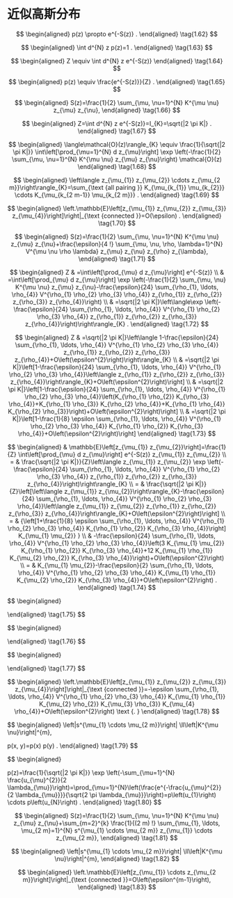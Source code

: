 # 近似高斯分布
$$
\begin{aligned}
p(z) \propto e^{-S(z)} .
\end{aligned}
\tag{1.62}
$$

$$
\begin{aligned}
\int d^{N} z p(z)=1 .
\end{aligned}
\tag{1.63}
$$

$$
\begin{aligned}
Z \equiv \int d^{N} z e^{-S(z)}
\end{aligned}
\tag{1.64}
$$

$$
\begin{aligned}
p(z) \equiv \frac{e^{-S(z)}}{Z} .
\end{aligned}
\tag{1.65}
$$

$$
\begin{aligned}
S(z)=\frac{1}{2} \sum_{\mu, \nu=1}^{N} K^{\mu \nu} z_{\mu} z_{\nu},
\end{aligned}
\tag{1.66}
$$

$$
\begin{aligned}
Z=\int d^{N} z e^{-S(z)}=I_{K}=\sqrt{|2 \pi K|} .
\end{aligned}
\tag{1.67}
$$

$$
\begin{aligned}
\langle\mathcal{O}(z)\rangle_{K} \equiv \frac{1}{\sqrt{|2 \pi K|}} \int\left[\prod_{\mu=1}^{N} d z_{\mu}\right] \exp \left(-\frac{1}{2} \sum_{\mu, \nu=1}^{N} K^{\mu \nu} z_{\mu} z_{\nu}\right) \mathcal{O}(z)
\end{aligned}
\tag{1.68}
$$

$$
\begin{aligned}
\left\langle z_{\mu_{1}} z_{\mu_{2}} \cdots z_{\mu_{2 m}}\right\rangle_{K}=\sum_{\text {all pairing }} K_{\mu_{k_{1}} \mu_{k_{2}}} \cdots K_{\mu_{k_{2 m-1}} \mu_{k_{2 m}}} .
\end{aligned}
\tag{1.69}
$$

$$
\begin{aligned}
\left.\mathbb{E}\left[z_{\mu_{1}} z_{\mu_{2}} z_{\mu_{3}} z_{\mu_{4}}\right]\right|_{\text {connected }}=O(\epsilon) .
\end{aligned}
\tag{1.70}
$$

$$
\begin{aligned}
S(z)=\frac{1}{2} \sum_{\mu, \nu=1}^{N} K^{\mu \nu} z_{\mu} z_{\nu}+\frac{\epsilon}{4 !} \sum_{\mu, \nu, \rho, \lambda=1}^{N} V^{\mu \nu \rho \lambda} z_{\mu} z_{\nu} z_{\rho} z_{\lambda},
\end{aligned}
\tag{1.71}
$$

$$
\begin{aligned}
Z & =\int\left[\prod_{\mu} d z_{\mu}\right] e^{-S(z)} \\
& =\int\left[\prod_{\mu} d z_{\mu}\right] \exp \left(-\frac{1}{2} \sum_{\mu, \nu} K^{\mu \nu} z_{\mu} z_{\nu}-\frac{\epsilon}{24} \sum_{\rho_{1}, \ldots, \rho_{4}} V^{\rho_{1} \rho_{2} \rho_{3} \rho_{4}} z_{\rho_{1}} z_{\rho_{2}} z_{\rho_{3}} z_{\rho_{4}}\right) \\
& =\sqrt{|2 \pi K|}\left\langle\exp \left(-\frac{\epsilon}{24} \sum_{\rho_{1}, \ldots, \rho_{4}} V^{\rho_{1} \rho_{2} \rho_{3} \rho_{4}} z_{\rho_{1}} z_{\rho_{2}} z_{\rho_{3}} z_{\rho_{4}}\right)\right\rangle_{K} .
\end{aligned}
\tag{1.72}
$$

$$
\begin{aligned}
Z & =\sqrt{|2 \pi K|}\left\langle 1-\frac{\epsilon}{24} \sum_{\rho_{1}, \ldots, \rho_{4}} V^{\rho_{1} \rho_{2} \rho_{3} \rho_{4}} z_{\rho_{1}} z_{\rho_{2}} z_{\rho_{3}} z_{\rho_{4}}+O\left(\epsilon^{2}\right)\right\rangle_{K} \\
& =\sqrt{|2 \pi K|}\left[1-\frac{\epsilon}{24} \sum_{\rho_{1}, \ldots, \rho_{4}} V^{\rho_{1} \rho_{2} \rho_{3} \rho_{4}}\left\langle z_{\rho_{1}} z_{\rho_{2}} z_{\rho_{3}} z_{\rho_{4}}\right\rangle_{K}+O\left(\epsilon^{2}\right)\right] \\
& =\sqrt{|2 \pi K|}\left[1-\frac{\epsilon}{24} \sum_{\rho_{1}, \ldots, \rho_{4}} V^{\rho_{1} \rho_{2} \rho_{3} \rho_{4}}\left(K_{\rho_{1} \rho_{2}} K_{\rho_{3} \rho_{4}}+K_{\rho_{1} \rho_{3}} K_{\rho_{2} \rho_{4}}+K_{\rho_{1} \rho_{4}} K_{\rho_{2} \rho_{3}}\right)+O\left(\epsilon^{2}\right)\right] \\
& =\sqrt{|2 \pi K|}\left[1-\frac{1}{8} \epsilon \sum_{\rho_{1}, \ldots, \rho_{4}} V^{\rho_{1} \rho_{2} \rho_{3} \rho_{4}} K_{\rho_{1} \rho_{2}} K_{\rho_{3} \rho_{4}}+O\left(\epsilon^{2}\right)\right]
\end{aligned}
\tag{1.73}
$$

$$
\begin{aligned}
& \mathbb{E}\left[z_{\mu_{1}} z_{\mu_{2}}\right]=\frac{1}{Z} \int\left[\prod_{\mu} d z_{\mu}\right] e^{-S(z)} z_{\mu_{1}} z_{\mu_{2}} \\
= & \frac{\sqrt{|2 \pi K|}}{Z}\left\langle z_{\mu_{1}} z_{\mu_{2}} \exp \left(-\frac{\epsilon}{24} \sum_{\rho_{1}, \ldots, \rho_{4}} V^{\rho_{1} \rho_{2} \rho_{3} \rho_{4}} z_{\rho_{1}} z_{\rho_{2}} z_{\rho_{3}} z_{\rho_{4}}\right)\right\rangle_{K} \\
= & \frac{\sqrt{|2 \pi K|}}{Z}\left[\left\langle z_{\mu_{1}} z_{\mu_{2}}\right\rangle_{K}-\frac{\epsilon}{24} \sum_{\rho_{1}, \ldots, \rho_{4}} V^{\rho_{1} \rho_{2} \rho_{3} \rho_{4}}\left\langle z_{\mu_{1}} z_{\mu_{2}} z_{\rho_{1}} z_{\rho_{2}} z_{\rho_{3}} z_{\rho_{4}}\right\rangle_{K}+O\left(\epsilon^{2}\right)\right] \\
= & {\left[1+\frac{1}{8} \epsilon \sum_{\rho_{1}, \ldots, \rho_{4}} V^{\rho_{1} \rho_{2} \rho_{3} \rho_{4}} K_{\rho_{1} \rho_{2}} K_{\rho_{3} \rho_{4}}\right] K_{\mu_{1} \mu_{2}} } \\
& -\frac{\epsilon}{24} \sum_{\rho_{1}, \ldots, \rho_{4}} V^{\rho_{1} \rho_{2} \rho_{3} \rho_{4}}\left(3 K_{\mu_{1} \mu_{2}} K_{\rho_{1} \rho_{2}} K_{\rho_{3} \rho_{4}}+12 K_{\mu_{1} \rho_{1}} K_{\mu_{2} \rho_{2}} K_{\rho_{3} \rho_{4}}\right)+O\left(\epsilon^{2}\right) \\
= & K_{\mu_{1} \mu_{2}}-\frac{\epsilon}{2} \sum_{\rho_{1}, \ldots, \rho_{4}} V^{\rho_{1} \rho_{2} \rho_{3} \rho_{4}} K_{\mu_{1} \rho_{1}} K_{\mu_{2} \rho_{2}} K_{\rho_{3} \rho_{4}}+O\left(\epsilon^{2}\right) .
\end{aligned}
\tag{1.74}
$$

$$
\begin{aligned}

\end{aligned}
\tag{1.75}
$$

$$
\begin{aligned}

\end{aligned}
\tag{1.76}
$$

$$
\begin{aligned}

\end{aligned}
\tag{1.77}
$$

$$
\begin{aligned}
\left.\mathbb{E}\left[z_{\mu_{1}} z_{\mu_{2}} z_{\mu_{3}} z_{\mu_{4}}\right]\right|_{\text {connected }}=-\epsilon \sum_{\rho_{1}, \ldots, \rho_{4}} V^{\rho_{1} \rho_{2} \rho_{3} \rho_{4}} K_{\mu_{1} \rho_{1}} K_{\mu_{2} \rho_{2}} K_{\mu_{3} \rho_{3}} K_{\mu_{4} \rho_{4}}+O\left(\epsilon^{2}\right) \text {. }
\end{aligned}
\tag{1.78}
$$

$$
\begin{aligned}
\left|s^{\mu_{1} \cdots \mu_{2 m}}\right| \ll\left|K^{\mu \nu}\right|^{m},

p(x, y)=p(x) p(y) .
\end{aligned}
\tag{1.79}
$$

$$
\begin{aligned}


p(z)=\frac{1}{\sqrt{|2 \pi K|}} \exp \left(-\sum_{\mu=1}^{N} \frac{u_{\mu}^{2}}{2 \lambda_{\mu}}\right)=\prod_{\mu=1}^{N}\left(\frac{e^{-\frac{u_{\mu}^{2}}{2 \lambda_{\mu}}}}{\sqrt{2 \pi \lambda_{\mu}}}\right)=p\left(u_{1}\right) \cdots p\left(u_{N}\right) .
\end{aligned}
\tag{1.80}
$$

$$
\begin{aligned}
S(z)=\frac{1}{2} \sum_{\mu, \nu=1}^{N} K^{\mu \nu} z_{\mu} z_{\nu}+\sum_{m=2}^{k} \frac{1}{(2 m) !} \sum_{\mu_{1}, \ldots, \mu_{2 m}=1}^{N} s^{\mu_{1} \cdots \mu_{2 m}} z_{\mu_{1}} \cdots z_{\mu_{2 m}},
\end{aligned}
\tag{1.81}
$$

$$
\begin{aligned}
\left|s^{\mu_{1} \cdots \mu_{2 m}}\right| \ll\left|K^{\mu \nu}\right|^{m},
\end{aligned}
\tag{1.82}
$$

$$
\begin{aligned}
\left.\mathbb{E}\left[z_{\mu_{1}} \cdots z_{\mu_{2 m}}\right]\right|_{\text {connected }}=O\left(\epsilon^{m-1}\right),
\end{aligned}
\tag{1.83}
$$